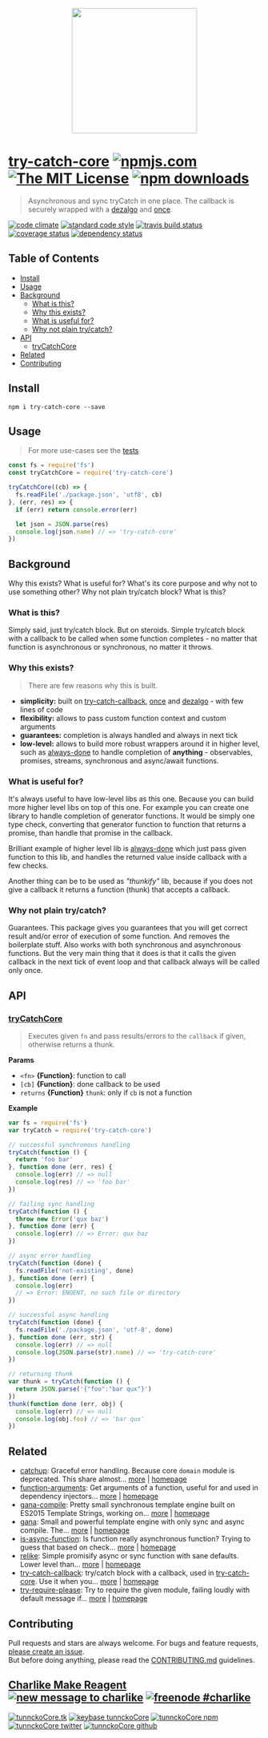 <p align="center">
  <a href="https://github.com/hybridables">
    <img height="250" width="250" src="https://avatars1.githubusercontent.com/u/10666022?v=3&s=250">
  </a>
</p>

# [try-catch-core][author-www-url] [![npmjs.com][npmjs-img]][npmjs-url] [![The MIT License][license-img]][license-url] [![npm downloads][downloads-img]][downloads-url] 

> Asynchronous and sync tryCatch in one place. The callback is securely wrapped with a [dezalgo][] and [once][].

[![code climate][codeclimate-img]][codeclimate-url] [![standard code style][standard-img]][standard-url] [![travis build status][travis-img]][travis-url] [![coverage status][coveralls-img]][coveralls-url] [![dependency status][david-img]][david-url]

## Table of Contents
- [Install](#install)
- [Usage](#usage)
- [Background](#background)
  * [What is this?](#what-is-this)
  * [Why this exists?](#why-this-exists)
  * [What is useful for?](#what-is-useful-for)
  * [Why not plain try/catch?](#why-not-plain-trycatch)
- [API](#api)
  * [tryCatchCore](#trycatchcore)
- [Related](#related)
- [Contributing](#contributing)

## Install
```
npm i try-catch-core --save
```

## Usage
> For more use-cases see the [tests](./test.js)

```js
const fs = require('fs')
const tryCatchCore = require('try-catch-core')

tryCatchCore((cb) => {
  fs.readFile('./package.json', 'utf8', cb)
}, (err, res) => {
  if (err) return console.error(err)

  let json = JSON.parse(res)
  console.log(json.name) // => 'try-catch-core'
})
```

## Background
Why this exists? What is useful for? What's its core purpose and why not to use something other? Why not plain try/catch block? What is this?

### What is this?
Simply said, just try/catch block. But on steroids. Simple try/catch block with a callback to be called when some function completes - no matter that function is asynchronous or synchronous, no matter it throws.

### Why this exists?
> There are few reasons why this is built.

- **simplicity:** built on [try-catch-callback][], [once][] and [dezalgo][] - with few lines of code
- **flexibility:** allows to pass custom function context and custom arguments
- **guarantees:** completion is always handled and always in next tick
- **low-level:** allows to build more robust wrappers around it in higher level, such as [always-done][] to handle completion of **anything** - observables, promises, streams, synchronous and async/await functions.

### What is useful for?
It's always useful to have low-level libs as this one. Because you can build more higher level libs on top of this one. For example you can create one library to handle completion of generator functions. It would be simply one type check, converting that generator function to function that returns a promise, than handle that promise in the callback.

Brilliant example of higher level lib is [always-done][] which just pass given function to this lib, and handles the returned value inside callback with a few checks.

Another thing can be to be used as _"thunkify"_ lib, because if you does not give a callback it returns a function (thunk) that accepts a callback.

### Why not plain try/catch?
Guarantees. This package gives you guarantees that you will get correct result and/or error of execution of some function. And removes the boilerplate stuff. Also works with both synchronous and asynchronous functions. But the very main thing that it does is that it calls the given callback in the next tick of event loop and that callback always will be called only once.

## API

### [tryCatchCore](index.js#L70)
> Executes given `fn` and pass results/errors to the `callback` if given, otherwise returns a thunk.

**Params**

* `<fn>` **{Function}**: function to call    
* `[cb]` **{Function}**: done callback to be used    
* `returns` **{Function}** `thunk`: only if `cb` is not a function  

**Example**

```js
var fs = require('fs')
var tryCatch = require('try-catch-core')

// successful synchronous handling
tryCatch(function () {
  return 'foo bar'
}, function done (err, res) {
  console.log(err) // => null
  console.log(res) // => 'foo bar'
})

// failing sync handling
tryCatch(function () {
  throw new Error('qux baz')
}, function done (err) {
  console.log(err) // => Error: qux baz
})

// async error handling
tryCatch(function (done) {
  fs.readFile('not-existing', done)
}, function done (err) {
  console.log(err)
  // => Error: ENOENT, no such file or directory
})

// successful async handling
tryCatch(function (done) {
  fs.readFile('./package.json', 'utf-8', done)
}, function done (err, str) {
  console.log(err) // => null
  console.log(JSON.parse(str).name) // => 'try-catch-core'
})

// returning thunk
var thunk = tryCatch(function () {
  return JSON.parse('{"foo":"bar qux"}')
})
thunk(function done (err, obj) {
  console.log(err) // => null
  console.log(obj.foo) // => 'bar qux'
})
```

## Related
- [catchup](https://www.npmjs.com/package/catchup): Graceful error handling. Because core `domain` module is deprecated. This share almost… [more](https://github.com/tunnckocore/catchup#readme) | [homepage](https://github.com/tunnckocore/catchup#readme "Graceful error handling. Because core `domain` module is deprecated. This share almost the same API.")
- [function-arguments](https://www.npmjs.com/package/function-arguments): Get arguments of a function, useful for and used in dependency injectors… [more](https://github.com/tunnckocore/function-arguments#readme) | [homepage](https://github.com/tunnckocore/function-arguments#readme "Get arguments of a function, useful for and used in dependency injectors. Works for regular functions, generator functions and arrow functions.")
- [gana-compile](https://www.npmjs.com/package/gana-compile): Pretty small synchronous template engine built on ES2015 Template Strings, working on… [more](https://github.com/tunnckocore/gana-compile#readme) | [homepage](https://github.com/tunnckocore/gana-compile#readme "Pretty small synchronous template engine built on ES2015 Template Strings, working on `node@0.10` too. No RegExps, support for helpers and what you want. Use [gana][] if you wanna both async and sync support.")
- [gana](https://www.npmjs.com/package/gana): Small and powerful template engine with only sync and async compile. The… [more](https://github.com/tunnckocore/gana#readme) | [homepage](https://github.com/tunnckocore/gana#readme "Small and powerful template engine with only sync and async compile. The mid-level between [es6-template][] and [gana-compile][].")
- [is-async-function](https://www.npmjs.com/package/is-async-function): Is function really asynchronous function? Trying to guess that based on check… [more](https://github.com/tunnckocore/is-async-function#readme) | [homepage](https://github.com/tunnckocore/is-async-function#readme "Is function really asynchronous function? Trying to guess that based on check if [common-callback-names][] exists as function arguments names or you can pass your custom.")
- [relike](https://www.npmjs.com/package/relike): Simple promisify async or sync function with sane defaults. Lower level than… [more](https://github.com/hybridables/relike#readme) | [homepage](https://github.com/hybridables/relike#readme "Simple promisify async or sync function with sane defaults. Lower level than `promisify` thing. Can be used to create `promisify` method.")
- [try-catch-callback](https://www.npmjs.com/package/try-catch-callback): try/catch block with a callback, used in [try-catch-core][]. Use it when you… [more](https://github.com/tunnckocore/try-catch-callback#readme) | [homepage](https://github.com/tunnckocore/try-catch-callback#readme "try/catch block with a callback, used in [try-catch-core][]. Use it when you don't care about asyncness so much and don't want guarantees. If you care use [try-catch-core][].")
- [try-require-please](https://www.npmjs.com/package/try-require-please): Try to require the given module, failing loudly with default message if… [more](https://github.com/tunnckocore/try-require-please#readme) | [homepage](https://github.com/tunnckocore/try-require-please#readme "Try to require the given module, failing loudly with default message if module does not exists.")

## Contributing
Pull requests and stars are always welcome. For bugs and feature requests, [please create an issue](https://github.com/hybridables/try-catch-core/issues/new).  
But before doing anything, please read the [CONTRIBUTING.md](./CONTRIBUTING.md) guidelines.

## [Charlike Make Reagent](http://j.mp/1stW47C) [![new message to charlike][new-message-img]][new-message-url] [![freenode #charlike][freenode-img]][freenode-url]

[![tunnckoCore.tk][author-www-img]][author-www-url] [![keybase tunnckoCore][keybase-img]][keybase-url] [![tunnckoCore npm][author-npm-img]][author-npm-url] [![tunnckoCore twitter][author-twitter-img]][author-twitter-url] [![tunnckoCore github][author-github-img]][author-github-url]

[always-done]: https://github.com/hybridables/always-done
[common-callback-names]: https://github.com/tunnckocore/common-callback-names
[dezalgo]: https://github.com/npm/dezalgo
[es6-template]: https://github.com/tunnckocore/es6-template
[gana-compile]: https://github.com/tunnckocore/gana-compile
[gana]: https://github.com/tunnckocore/gana
[once]: https://github.com/isaacs/once
[try-catch-callback]: https://github.com/tunnckocore/try-catch-callback
[try-catch-core]: https://github.com/tunnckocore/try-catch-core

[npmjs-url]: https://www.npmjs.com/package/try-catch-core
[npmjs-img]: https://img.shields.io/npm/v/try-catch-core.svg?label=try-catch-core

[license-url]: https://github.com/hybridables/try-catch-core/blob/master/LICENSE
[license-img]: https://img.shields.io/npm/l/try-catch-core.svg

[downloads-url]: https://www.npmjs.com/package/try-catch-core
[downloads-img]: https://img.shields.io/npm/dm/try-catch-core.svg

[codeclimate-url]: https://codeclimate.com/github/hybridables/try-catch-core
[codeclimate-img]: https://img.shields.io/codeclimate/github/hybridables/try-catch-core.svg

[travis-url]: https://travis-ci.org/hybridables/try-catch-core
[travis-img]: https://img.shields.io/travis/hybridables/try-catch-core/master.svg

[coveralls-url]: https://coveralls.io/r/hybridables/try-catch-core
[coveralls-img]: https://img.shields.io/coveralls/hybridables/try-catch-core.svg

[david-url]: https://david-dm.org/hybridables/try-catch-core
[david-img]: https://img.shields.io/david/hybridables/try-catch-core.svg

[standard-url]: https://github.com/feross/standard
[standard-img]: https://img.shields.io/badge/code%20style-standard-brightgreen.svg

[author-www-url]: http://www.tunnckocore.tk
[author-www-img]: https://img.shields.io/badge/www-tunnckocore.tk-fe7d37.svg

[keybase-url]: https://keybase.io/tunnckocore
[keybase-img]: https://img.shields.io/badge/keybase-tunnckocore-8a7967.svg

[author-npm-url]: https://www.npmjs.com/~tunnckocore
[author-npm-img]: https://img.shields.io/badge/npm-~tunnckocore-cb3837.svg

[author-twitter-url]: https://twitter.com/tunnckoCore
[author-twitter-img]: https://img.shields.io/badge/twitter-@tunnckoCore-55acee.svg

[author-github-url]: https://github.com/tunnckoCore
[author-github-img]: https://img.shields.io/badge/github-@tunnckoCore-4183c4.svg

[freenode-url]: http://webchat.freenode.net/?channels=charlike
[freenode-img]: https://img.shields.io/badge/freenode-%23charlike-5654a4.svg

[new-message-url]: https://github.com/tunnckoCore/ama
[new-message-img]: https://img.shields.io/badge/ask%20me-anything-green.svg

